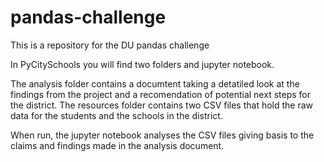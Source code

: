 # pandas-challenge
This is a repository for the DU pandas challenge

In PyCitySchools you will find two folders and jupyter notebook.

The analysis folder contains a documtent taking a detatiled look at the findings from the project and a recomendation of potential next steps for the district. The resources folder contains two CSV files that hold the raw data for the students and the schools in the district.

When run, the jupyter notebook analyses the CSV files giving basis to the claims and findings made in the analysis document.
